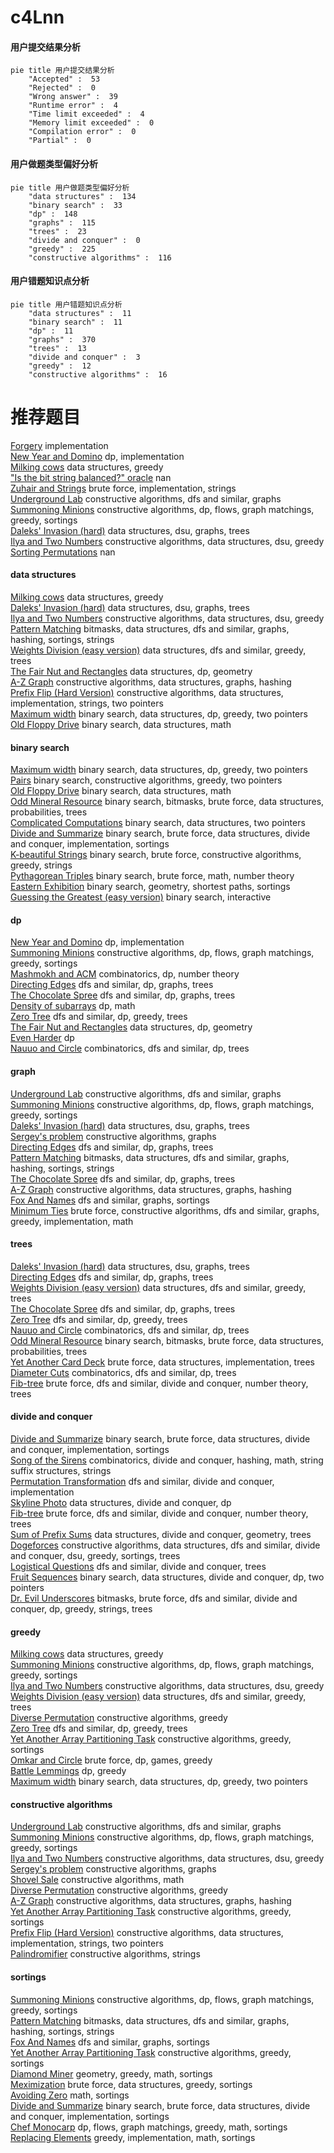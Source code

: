 # c4Lnn
<!-- tabs:start -->
#### **用户提交结果分析**

```mermaid
pie title 用户提交结果分析
    "Accepted" :  53
    "Rejected" :  0
    "Wrong answer" :  39
    "Runtime error" :  4
    "Time limit exceeded" :  4
    "Memory limit exceeded" :  0
    "Compilation error" :  0
    "Partial" :  0
```
#### **用户做题类型偏好分析**

```mermaid
pie title 用户做题类型偏好分析
    "data structures" :  134
    "binary search" :  33
    "dp" :  148
    "graphs" :  115
    "trees" :  23
    "divide and conquer" :  0
    "greedy" :  225
    "constructive algorithms" :  116
```
#### **用户错题知识点分析**

```mermaid
pie title 用户错题知识点分析
    "data structures" :  11
    "binary search" :  11
    "dp" :  11
    "graphs" :  370
    "trees" :  13
    "divide and conquer" :  3
    "greedy" :  12
    "constructive algorithms" :  16
```
<!-- tabs:end -->
# 推荐题目
[Forgery](http://codeforces.com/problemset/problem/1059/B)		implementation		  
[New Year and Domino](http://codeforces.com/problemset/problem/611/C)		dp,
                        implementation		  
[Milking cows](http://codeforces.com/problemset/problem/383/A)		data structures,
                        greedy		  
["Is the bit string balanced?" oracle](http://codeforces.com/problemset/problem/1357/B1)		nan		  
[Zuhair and Strings](http://codeforces.com/problemset/problem/1105/B)		brute force,
                        implementation,
                        strings		  
[Underground Lab](https://codeforces.com/contest/781/problem/C)		constructive algorithms,
                        dfs and similar,
                        graphs		  
[Summoning Minions](http://codeforces.com/problemset/problem/1354/F)		constructive algorithms,
                        dp,
                        flows,
                        graph matchings,
                        greedy,
                        sortings		  
[Daleks' Invasion (hard)](http://codeforces.com/problemset/problem/1184/E3)		data structures,
                        dsu,
                        graphs,
                        trees		  
[Ilya and Two Numbers](http://codeforces.com/problemset/problem/313/E)		constructive algorithms,
                        data structures,
                        dsu,
                        greedy		  
[Sorting Permutations](http://codeforces.com/problemset/problem/398/E)		nan		  
<!-- tabs:start -->
#### **data structures**
[Milking cows](http://codeforces.com/problemset/problem/383/A)		data structures,
                        greedy		  
[Daleks' Invasion (hard)](http://codeforces.com/problemset/problem/1184/E3)		data structures,
                        dsu,
                        graphs,
                        trees		  
[Ilya and Two Numbers](http://codeforces.com/problemset/problem/313/E)		constructive algorithms,
                        data structures,
                        dsu,
                        greedy		  
[Pattern Matching](http://codeforces.com/problemset/problem/1476/E)		bitmasks,
                        data structures,
                        dfs and similar,
                        graphs,
                        hashing,
                        sortings,
                        strings		  
[Weights Division (easy version)](http://codeforces.com/problemset/problem/1399/E1)		data structures,
                        dfs and similar,
                        greedy,
                        trees		  
[The Fair Nut and Rectangles](http://codeforces.com/problemset/problem/1083/E)		data structures,
                        dp,
                        geometry		  
[A-Z Graph](http://codeforces.com/problemset/problem/1494/E)		constructive algorithms,
                        data structures,
                        graphs,
                        hashing		  
[Prefix Flip (Hard Version)](http://codeforces.com/problemset/problem/1381/A2)		constructive algorithms,
                        data structures,
                        implementation,
                        strings,
                        two pointers		  
[Maximum width](http://codeforces.com/problemset/problem/1492/C)		binary search,
                        data structures,
                        dp,
                        greedy,
                        two pointers		  
[Old Floppy Drive](http://codeforces.com/problemset/problem/1490/G)		binary search,
                        data structures,
                        math		  
#### **binary search**
[Maximum width](http://codeforces.com/problemset/problem/1492/C)		binary search,
                        data structures,
                        dp,
                        greedy,
                        two pointers		  
[Pairs](http://codeforces.com/problemset/problem/1463/D)		binary search,
                        constructive algorithms,
                        greedy,
                        two pointers		  
[Old Floppy Drive](http://codeforces.com/problemset/problem/1490/G)		binary search,
                        data structures,
                        math		  
[Odd Mineral Resource](http://codeforces.com/problemset/problem/1479/D)		binary search,
                        bitmasks,
                        brute force,
                        data structures,
                        probabilities,
                        trees		  
[Complicated Computations](http://codeforces.com/problemset/problem/1436/E)		binary search,
                        data structures,
                        two pointers		  
[Divide and Summarize](http://codeforces.com/problemset/problem/1461/D)		binary search,
                        brute force,
                        data structures,
                        divide and conquer,
                        implementation,
                        sortings		  
[K-beautiful Strings](http://codeforces.com/problemset/problem/1493/C)		binary search,
                        brute force,
                        constructive algorithms,
                        greedy,
                        strings		  
[Pythagorean Triples](http://codeforces.com/problemset/problem/1487/D)		binary search,
                        brute force,
                        math,
                        number theory		  
[Eastern Exhibition](http://codeforces.com/problemset/problem/1486/B)		binary search,
                        geometry,
                        shortest paths,
                        sortings		  
[Guessing the Greatest (easy version)](http://codeforces.com/problemset/problem/1486/C1)		binary search,
                        interactive		  
#### **dp**
[New Year and Domino](http://codeforces.com/problemset/problem/611/C)		dp,
                        implementation		  
[Summoning Minions](http://codeforces.com/problemset/problem/1354/F)		constructive algorithms,
                        dp,
                        flows,
                        graph matchings,
                        greedy,
                        sortings		  
[Mashmokh and ACM](http://codeforces.com/problemset/problem/414/B)		combinatorics,
                        dp,
                        number theory		  
[Directing Edges](http://codeforces.com/problemset/problem/1389/G)		dfs and similar,
                        dp,
                        graphs,
                        trees		  
[The Chocolate Spree](http://codeforces.com/problemset/problem/633/F)		dfs and similar,
                        dp,
                        graphs,
                        trees		  
[Density of subarrays](http://codeforces.com/problemset/problem/1158/F)		dp,
                        math		  
[Zero Tree](http://codeforces.com/problemset/problem/274/B)		dfs and similar,
                        dp,
                        greedy,
                        trees		  
[The Fair Nut and Rectangles](http://codeforces.com/problemset/problem/1083/E)		data structures,
                        dp,
                        geometry		  
[Even Harder](http://codeforces.com/problemset/problem/1453/F)		dp		  
[Nauuo and Circle](https://codeforces.com/contest/1173/problem/D)		combinatorics,
                        dfs and similar,
                        dp,
                        trees		  
#### **graph**
[Underground Lab](https://codeforces.com/contest/781/problem/C)		constructive algorithms,
                        dfs and similar,
                        graphs		  
[Summoning Minions](http://codeforces.com/problemset/problem/1354/F)		constructive algorithms,
                        dp,
                        flows,
                        graph matchings,
                        greedy,
                        sortings		  
[Daleks' Invasion (hard)](http://codeforces.com/problemset/problem/1184/E3)		data structures,
                        dsu,
                        graphs,
                        trees		  
[Sergey's problem](http://codeforces.com/problemset/problem/1019/C)		constructive algorithms,
                        graphs		  
[Directing Edges](http://codeforces.com/problemset/problem/1389/G)		dfs and similar,
                        dp,
                        graphs,
                        trees		  
[Pattern Matching](http://codeforces.com/problemset/problem/1476/E)		bitmasks,
                        data structures,
                        dfs and similar,
                        graphs,
                        hashing,
                        sortings,
                        strings		  
[The Chocolate Spree](http://codeforces.com/problemset/problem/633/F)		dfs and similar,
                        dp,
                        graphs,
                        trees		  
[A-Z Graph](http://codeforces.com/problemset/problem/1494/E)		constructive algorithms,
                        data structures,
                        graphs,
                        hashing		  
[Fox And Names](http://codeforces.com/problemset/problem/510/C)		dfs and similar,
                        graphs,
                        sortings		  
[Minimum Ties](http://codeforces.com/problemset/problem/1487/C)		brute force,
                        constructive algorithms,
                        dfs and similar,
                        graphs,
                        greedy,
                        implementation,
                        math		  
#### **trees**
[Daleks' Invasion (hard)](http://codeforces.com/problemset/problem/1184/E3)		data structures,
                        dsu,
                        graphs,
                        trees		  
[Directing Edges](http://codeforces.com/problemset/problem/1389/G)		dfs and similar,
                        dp,
                        graphs,
                        trees		  
[Weights Division (easy version)](http://codeforces.com/problemset/problem/1399/E1)		data structures,
                        dfs and similar,
                        greedy,
                        trees		  
[The Chocolate Spree](http://codeforces.com/problemset/problem/633/F)		dfs and similar,
                        dp,
                        graphs,
                        trees		  
[Zero Tree](http://codeforces.com/problemset/problem/274/B)		dfs and similar,
                        dp,
                        greedy,
                        trees		  
[Nauuo and Circle](https://codeforces.com/contest/1173/problem/D)		combinatorics,
                        dfs and similar,
                        dp,
                        trees		  
[Odd Mineral Resource](http://codeforces.com/problemset/problem/1479/D)		binary search,
                        bitmasks,
                        brute force,
                        data structures,
                        probabilities,
                        trees		  
[Yet Another Card Deck](http://codeforces.com/problemset/problem/1511/C)		brute force,
                        data structures,
                        implementation,
                        trees		  
[Diameter Cuts](http://codeforces.com/problemset/problem/1499/F)		combinatorics,
                        dfs and similar,
                        dp,
                        trees		  
[Fib-tree](http://codeforces.com/problemset/problem/1491/E)		brute force,
                        dfs and similar,
                        divide and conquer,
                        number theory,
                        trees		  
#### **divide and conquer**
[Divide and Summarize](http://codeforces.com/problemset/problem/1461/D)		binary search,
                        brute force,
                        data structures,
                        divide and conquer,
                        implementation,
                        sortings		  
[Song of the Sirens](http://codeforces.com/problemset/problem/1466/G)		combinatorics,
                        divide and conquer,
                        hashing,
                        math,
                        string suffix structures,
                        strings		  
[Permutation Transformation](http://codeforces.com/problemset/problem/1490/D)		dfs and similar,
                        divide and conquer,
                        implementation		  
[Skyline Photo](https://codeforces.com/contest/1483/problem/C)		data structures,
                        divide and conquer,
                        dp		  
[Fib-tree](http://codeforces.com/problemset/problem/1491/E)		brute force,
                        dfs and similar,
                        divide and conquer,
                        number theory,
                        trees		  
[Sum of Prefix Sums](http://codeforces.com/problemset/problem/1303/G)		data structures,
                        divide and conquer,
                        geometry,
                        trees		  
[Dogeforces](http://codeforces.com/problemset/problem/1494/D)		constructive algorithms,
                        data structures,
                        dfs and similar,
                        divide and conquer,
                        dsu,
                        greedy,
                        sortings,
                        trees		  
[Logistical Questions](http://codeforces.com/problemset/problem/566/C)		dfs and similar,
                        divide and conquer,
                        trees		  
[Fruit Sequences](http://codeforces.com/problemset/problem/1428/F)		binary search,
                        data structures,
                        divide and conquer,
                        dp,
                        two pointers		  
[Dr. Evil Underscores](http://codeforces.com/problemset/problem/1285/D)		bitmasks,
                        brute force,
                        dfs and similar,
                        divide and conquer,
                        dp,
                        greedy,
                        strings,
                        trees		  
#### **greedy**
[Milking cows](http://codeforces.com/problemset/problem/383/A)		data structures,
                        greedy		  
[Summoning Minions](http://codeforces.com/problemset/problem/1354/F)		constructive algorithms,
                        dp,
                        flows,
                        graph matchings,
                        greedy,
                        sortings		  
[Ilya and Two Numbers](http://codeforces.com/problemset/problem/313/E)		constructive algorithms,
                        data structures,
                        dsu,
                        greedy		  
[Weights Division (easy version)](http://codeforces.com/problemset/problem/1399/E1)		data structures,
                        dfs and similar,
                        greedy,
                        trees		  
[Diverse Permutation](https://codeforces.com/contest/483/problem/C)		constructive algorithms,
                        greedy		  
[Zero Tree](http://codeforces.com/problemset/problem/274/B)		dfs and similar,
                        dp,
                        greedy,
                        trees		  
[Yet Another Array Partitioning Task](http://codeforces.com/problemset/problem/1114/B)		constructive algorithms,
                        greedy,
                        sortings		  
[Omkar and Circle](http://codeforces.com/problemset/problem/1372/D)		brute force,
                        dp,
                        games,
                        greedy		  
[Battle Lemmings](http://codeforces.com/problemset/problem/1420/E)		dp,
                        greedy		  
[Maximum width](http://codeforces.com/problemset/problem/1492/C)		binary search,
                        data structures,
                        dp,
                        greedy,
                        two pointers		  
#### **constructive algorithms**
[Underground Lab](https://codeforces.com/contest/781/problem/C)		constructive algorithms,
                        dfs and similar,
                        graphs		  
[Summoning Minions](http://codeforces.com/problemset/problem/1354/F)		constructive algorithms,
                        dp,
                        flows,
                        graph matchings,
                        greedy,
                        sortings		  
[Ilya and Two Numbers](http://codeforces.com/problemset/problem/313/E)		constructive algorithms,
                        data structures,
                        dsu,
                        greedy		  
[Sergey's problem](http://codeforces.com/problemset/problem/1019/C)		constructive algorithms,
                        graphs		  
[Shovel Sale](http://codeforces.com/problemset/problem/899/D)		constructive algorithms,
                        math		  
[Diverse Permutation](https://codeforces.com/contest/483/problem/C)		constructive algorithms,
                        greedy		  
[A-Z Graph](http://codeforces.com/problemset/problem/1494/E)		constructive algorithms,
                        data structures,
                        graphs,
                        hashing		  
[Yet Another Array Partitioning Task](http://codeforces.com/problemset/problem/1114/B)		constructive algorithms,
                        greedy,
                        sortings		  
[Prefix Flip (Hard Version)](http://codeforces.com/problemset/problem/1381/A2)		constructive algorithms,
                        data structures,
                        implementation,
                        strings,
                        two pointers		  
[Palindromifier](http://codeforces.com/problemset/problem/1421/C)		constructive algorithms,
                        strings		  
#### **sortings**
[Summoning Minions](http://codeforces.com/problemset/problem/1354/F)		constructive algorithms,
                        dp,
                        flows,
                        graph matchings,
                        greedy,
                        sortings		  
[Pattern Matching](http://codeforces.com/problemset/problem/1476/E)		bitmasks,
                        data structures,
                        dfs and similar,
                        graphs,
                        hashing,
                        sortings,
                        strings		  
[Fox And Names](http://codeforces.com/problemset/problem/510/C)		dfs and similar,
                        graphs,
                        sortings		  
[Yet Another Array Partitioning Task](http://codeforces.com/problemset/problem/1114/B)		constructive algorithms,
                        greedy,
                        sortings		  
[Diamond Miner](https://codeforces.com/contest/1496/problem/C)		geometry,
                        greedy,
                        math,
                        sortings		  
[Meximization](http://codeforces.com/problemset/problem/1497/A)		brute force,
                        data structures,
                        greedy,
                        sortings		  
[Avoiding Zero](http://codeforces.com/problemset/problem/1427/A)		math,
                        sortings		  
[Divide and Summarize](http://codeforces.com/problemset/problem/1461/D)		binary search,
                        brute force,
                        data structures,
                        divide and conquer,
                        implementation,
                        sortings		  
[Chef Monocarp](http://codeforces.com/problemset/problem/1437/C)		dp,
                        flows,
                        graph matchings,
                        greedy,
                        math,
                        sortings		  
[Replacing Elements](http://codeforces.com/problemset/problem/1473/A)		greedy,
                        implementation,
                        math,
                        sortings		  
<!-- tabs:end -->
